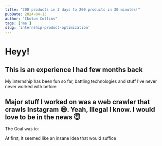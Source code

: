 ```yaml
---
title: "200 products in 3 days to 200 products in 30 minutes!"
pubDate: 2024-04-13
author: "Ikotun Collins"
tags: ['me']
slug: 'internship-product-optimization'
---
```



# Heyy!

##  This is  an experience I had few months back

My internship has been fun so far, battling technologies and stuff I've never never worked with before<br>

## Major stuff I worked on was a web crawler that crawls Instagram 😄. Yeah, Illegal I know.  I would love to be in the news 😇
The Goal was to: <br>

At first, It seemed like an insane Idea that would suffice
